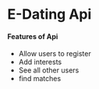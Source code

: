 # E-Dating Api
#### Features of Api
- Allow users to register
- Add interests
- See all other users
- find matches

